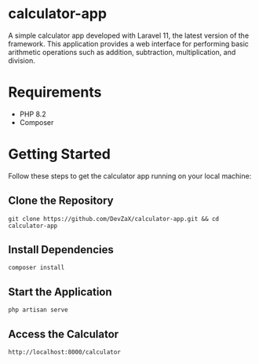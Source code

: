 # calculator-app
A simple calculator app developed with Laravel 11, the latest version of the framework. This application provides a web interface for performing basic arithmetic operations such as addition, subtraction, multiplication, and division.

# Requirements
* PHP 8.2
* Composer

# Getting Started
Follow these steps to get the calculator app running on your local machine:

## Clone the Repository
``` git clone https://github.com/DevZaX/calculator-app.git && cd calculator-app ```

## Install Dependencies
``` composer install ```

## Start the Application
``` php artisan serve ```

## Access the Calculator
``` http://localhost:8000/calculator ```